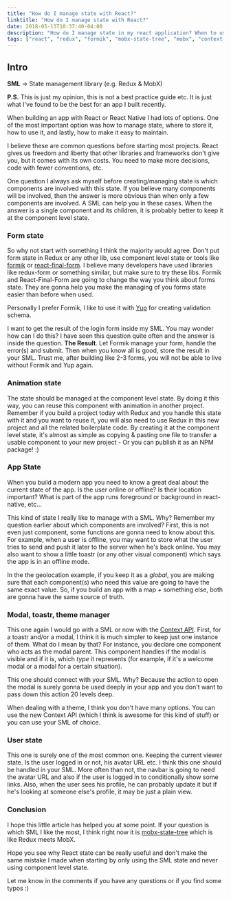 ```yaml
---
title: "How do I manage state with React?"
linktitle: "How do I manage state with React?"
date: 2018-05-13T10:37:40-04:00
description: "How do I manage state in my react application? When to use Redux, MobX, Context API vs Component level state? What to do to handle forms state? How can I make my app state easier to maintain?"
tags: ["react", "redux", "formik", "mobx-state-tree", "mobx", "context-api", "opinion", "article"]
---
```


## Intro

**SML** -> State management library (e.g. Redux & MobX)

**P.S.** This is just my opinion, this is not a best practice guide etc. It is just what I've found to be the best for an app I built recently.

When building an app with React or React Native I had lots of options. One of the most important option was how to manage state, where to store it, how to use it, and lastly, how to make it easy to maintain.

I believe these are common questions before starting most projects. React gives us freedom and liberty that other libraries and frameworks don't give you, but it comes with its own costs. You need to make more decisions, code with fewer conventions, etc.

One question I always ask myself before creating/managing state is which components are involved with this state. If you believe many components will be involved, then the answer is more obvious than when only a few components are involved. A SML can help you in these cases. When the answer is a single component and its children, it is probably better to keep it at the component level state.

### Form state

So why not start with something I think the majority would agree. Don't put form state in Redux or any other lib, use component level state or tools like [formik](https://github.com/jaredpalmer/formik) or [react-final-form](https://github.com/final-form/react-final-form). I believe many developers have used libraries like redux-form or something similar, but make sure to try these libs. Formik and React-Final-Form are going to change the way you think about forms state. They are gonna help you make the managing of you forms state easier than before when used.

Personally I prefer Formik, I like to use it with [Yup](https://github.com/jquense/yup) for creating validation schema.

I want to get the result of the login form inside my SML. You may wonder how can I do this? I have seen this question quite often and the answer is inside the question. **The Result**. Let Formik manage your form, handle the error(s) and submit. Then when you know all is good, store the result in your SML. Trust me, after building like 2-3 forms, you will not be able to live without Formik and Yup again.

### Animation state

The state should be managed at the component level state. By doing it this way, you can reuse this component with animation in another project. Remember if you build a project today with Redux and you handle this state with it and you want to reuse it, you will also need to use Redux in this new project and all the related boilerplate code. By creating it at the component level state, it's almost as simple as copying & pasting one file to transfer a usable component to your new project - Or you can publish it as an NPM package! :)

### App State

When you build a modern app you need to know a great deal about the current state of the app. Is the user online or offline? Is their location important? What is part of the app runs foreground or background in react-native, etc...

This kind of state I really like to manage with a SML. Why? Remember my question earlier about which components are involved? First, this is not even just component, some functions are gonna need to know about this. For example, when a user is offline, you may want to store what the user tries to send and push it later to the server when he's back online. You may also want to show a little toastr (or any other visual component) which says the app is in an offline mode.

In the the geolocation example, if you keep it as a _global_, you are making sure that each component(s) who need this value are going to have the same exact value. So, if you build an app with a map + something else, both are gonna have the same source of truth.

### Modal, toastr, theme manager

This one again I would go with a SML or now with the [Context API](https://medium.com/dailyjs/reacts-%EF%B8%8F-new-context-api-70c9fe01596b). First, for a toastr and/or a modal, I think it is much simpler to keep just one instance of them. What do I mean by that? For instance, you declare one component who acts as the modal parent. This component handles if the modal is visible and if it is, which _type_ it represents (for example, if it's a welcome modal or a modal for a certain situation).

This one should connect with your SML. Why? Because the action to open the modal is surely gonna be used deeply in your app and you don't want to pass down this action 20 levels deep.

When dealing with a theme, I think you don't have many options. You can use the new Context API (which I think is awesome for this kind of stuff) or you can use your SML of choice.

### User state

This one is surely one of the most common one. Keeping the current viewer state. Is the user logged in or not, his avatar URL etc. I think this one should be handled in your SML. More often than not, the navbar is going to need the avatar URL and also if the user is logged in to conditionally show some links. Also, when the user sees his profile, he can probably update it but if he's looking at someone else's profile, it may be just a plain view.

### Conclusion

I hope this little article has helped you at some point. If your question is which SML I like the most, I think right now it is [mobx-state-tree](https://github.com/mobxjs/mobx-state-tree) which is like Redux meets MobX.

Hope you see why React state can be really useful and don't make the same mistake I made when starting by only using the SML state and never using component level state.

Let me know in the comments if you have any questions or if you find some typos :)

